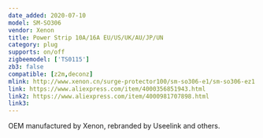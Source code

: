 ```yaml
---
date_added: 2020-07-10
model: SM-SO306
vendor: Xenon
title: Power Strip 10A/16A EU/US/UK/AU/JP/UN
category: plug
supports: on/off
zigbeemodel: ['TS0115']
zb3: false
compatible: [z2m,deconz]
mlink: http://www.xenon.cn/surge-protector100/sm-so306-e1/sm-so306-ez1.html
link: https://www.aliexpress.com/item/4000356851943.html
link2: https://www.aliexpress.com/item/4000981707898.html
link3: 
---
```


OEM manufactured by Xenon, rebranded by Useelink and others.
